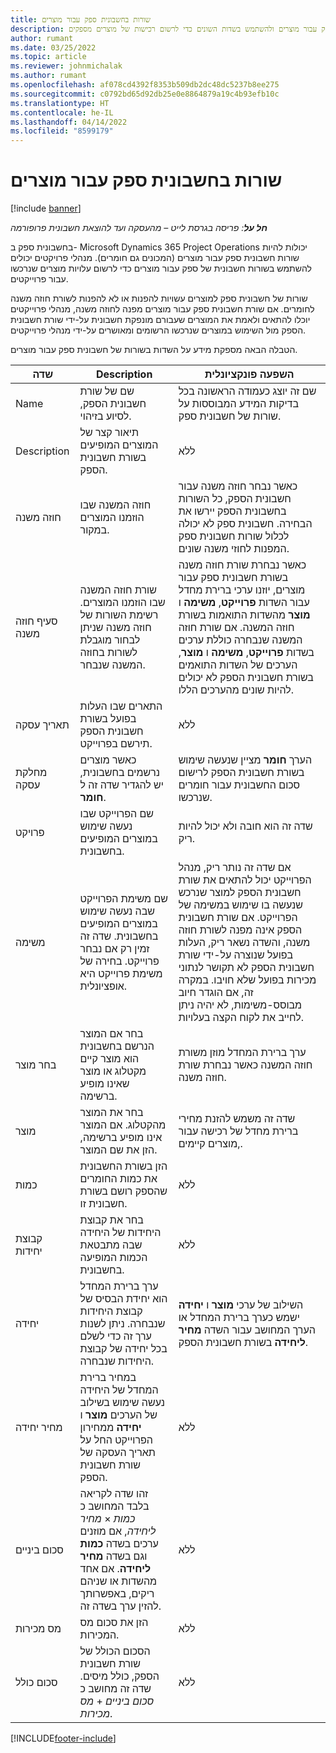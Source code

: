 ```yaml
---
title: שורות בחשבונית ספק עבור מוצרים
description: נושא זה מסביר כיצד יש לרשום שורות חשבונית של ספק עבור מוצרים ולהשתמש בשדות השונים כדי לרשום רכישות של מוצרים מספקים.
author: rumant
ms.date: 03/25/2022
ms.topic: article
ms.reviewer: johnmichalak
ms.author: rumant
ms.openlocfilehash: af078cd4392f8353b509db2dc48dc5237b8ee275
ms.sourcegitcommit: c0792bd65d92db25e0e8864879a19c4b93efb10c
ms.translationtype: HT
ms.contentlocale: he-IL
ms.lasthandoff: 04/14/2022
ms.locfileid: "8599179"
---
```

# <a name="vendor-invoice-lines-for-products"></a>שורות בחשבונית ספק עבור מוצרים

[!include [banner](../../includes/dataverse-preview.md)]

_**חל על**: פריסה בגרסת לייט – מהעסקה ועד להוצאת חשבונית פרופורמה_

בחשבונית ספק ב- Microsoft Dynamics 365 Project Operations יכולות להיות שורות חשבונית ספק עבור מוצרים (המכונים גם חומרים). מנהלי פרויקטים יכולים להשתמש בשורות חשבונית של ספק עבור מוצרים כדי לרשום עלויות מוצרים שנרכשו עבור פרוייקטים.

שורות של חשבונית ספק למוצרים עשויות להפנות או לא להפנות לשורת חוזה משנה לחומרים. אם שורת חשבונית ספק עבור מוצרים מפנה לחוזה משנה, מנהלי פרוייקטים יוכלו להתאים ולאמת את המוצרים שעבורם מונפקת חשבונית על-ידי שורת חשבונית הספק מול השימוש במוצרים שנרכשו הרשומים ומאושרים על-ידי מנהלי פרוייקטים.

הטבלה הבאה מספקת מידע על השדות בשורות של חשבונית ספק עבור מוצרים.

| שדה | Description | השפעה פונקציונלית |
| --- | --- | --- |
| Name | שם של שורת חשבונית הספק, לסיוע בזיהוי. | שם זה יוצג כעמודה הראשונה בכל בדיקות המידע המבוססות על שורות של חשבונית ספק. |
| Description | תיאור קצר של המוצרים המופיעים בשורת חשבונית הספק. | ללא |
| חוזה משנה | חוזה המשנה שבו הוזמנו המוצרים במקור. | כאשר נבחר חוזה משנה עבור חשבונית הספק, כל השורות בחשבונית הספק יירשו את הבחירה. חשבונית ספק לא יכולה לכלול שורות חשבונית ספק המפנות לחוזי משנה שונים. |
| סעיף חוזה משנה | שורת חוזה המשנה שבו הוזמנו המוצרים. רשימת השורות של חוזה משנה שניתן לבחור מוגבלת לשורות בחוזה המשנה שנבחר. | כאשר נבחרת שורת חוזה משנה בשורת חשבונית ספק עבור מוצרים, יוזנו ערכי ברירת מחדל עבור השדות **פרוייקט**, **משימה** ו **מוצר** מהשדות התואמות בשורת חוזה המשנה. אם שורת חוזה המשנה שנבחרה כוללת ערכים בשדות **פרוייקט**, **משימה** ו **מוצר**, הערכים של השדות התואמים בשורת חשבונית הספק לא יכולים להיות שונים מהערכים הללו. |
| תאריך עסקה | התארים שבו העלות בפועל בשורת חשבונית הספק תירשם בפרוייקט. | ללא|
| מחלקת עסקה | כאשר מוצרים נרשמים בחשבונית, יש להגדיר שדה זה ל **חומר**. | הערך **חומר** מציין שנעשה שימוש בשורת חשבונית הספק לרישום סכום החשבונית עבור חומרים שנרכשו. |
| פרויקט | שם הפרוייקט שבו נעשה שימוש במוצרים המופיעים בחשבונית. | שדה זה הוא חובה ולא יכול להיות ריק. |
| משימה | שם משימת הפרוייקט שבה נעשה שימוש במוצרים המופיעים בחשבונית. שדה זה זמין רק אם נבחר פרוייקט. בחירה של משימת פרוייקט היא אופציונלית. | אם שדה זה נותר ריק, מנהל הפרוייקט יכול להתאים את שורת חשבונית הספק למוצר שנרכש שנעשה בו שימוש במשימה של הפרוייקט. אם שורת חשבונית הספק אינה מפנה לשורת חוזה משנה, והשדה נשאר ריק, העלות בפועל שנוצרה על-ידי שורת חשבונית הספק לא תקושר לנתוני מכירות בפועל שלא חויבו. במקרה זה, אם הוגדר חיוב מבוסס-משימות, לא יהיה ניתן לחייב את לקוח הקצה בעלויות. |
| בחר מוצר | בחר אם המוצר הנרשם בחשבונית הוא מוצר קיים מקטלוג או מוצר שאינו מופיע ברשימה. | ערך ברירת המחדל מוזן משורת חוזה המשנה כאשר נבחרת שורת חוזה משנה. |
| מוצר | בחר את המוצר מהקטלוג. אם המוצר אינו מופיע ברשימה, הזן את שם המוצר. | שדה זה משמש להזנת מחירי ברירת מחדל של רכישה עבור מוצרים קיימים,. |
| כמות | הזן בשורת החשבונית את כמות החומרים שהספק רושם בשורת חשבונית זו. | ללא |
| קבוצת יחידות | בחר את קבוצת היחידות של היחידה שבה מתבטאת הכמות המופיעה בחשבונית. | ללא |
| יחידה | ערך ברירת המחדל הוא יחידת הבסיס של קבוצת היחידות שנבחרה. ניתן לשנות ערך זה כדי לשלם בכל יחידה של קבוצת היחידות שנבחרה. | השילוב של ערכי **מוצר** ו **יחידה** ישמש כערך ברירת המחדל או הערך המחושב עבור השדה **מחיר ליחידה** בשורת חשבונית הספק. |
| מחיר יחידה | במחיר ברירת המחדל של היחידה נעשה שימוש בשילוב של הערכים **מוצר** ו **יחידה** ממחירון הפרוייקט החל על תאריך העסקה של שורת חשבונית הספק. | ללא |
| סכום ביניים | זהו שדה לקריאה בלבד המחושב כ *כמות* &times; *מחיר ליחידה*, אם מוזנים ערכים בשדה **כמות** וגם בשדה **מחיר ליחידה**. אם אחד מהשדות או שניהם ריקים, באפשרותך להזין ערך בשדה זה. | ללא |
| מס מכירות | הזן את סכום מס המכירות. | ללא |
| סכום כולל | הסכום הכולל של שורת חשבונית הספק, כולל מיסים. שדה זה מחושב כ *סכום ביניים*  +  *מס מכירות*. | ללא |

[!INCLUDE[footer-include](../../includes/footer-banner.md)]
